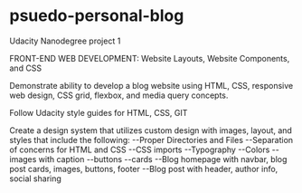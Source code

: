 # psuedo-personal-blog
Udacity Nanodegree project 1

FRONT-END WEB
DEVELOPMENT:
Website Layouts, Website
Components, and CSS

Demonstrate ability to develop a blog website using HTML, CSS, responsive web design, CSS grid, flexbox, and media query concepts.

Follow Udacity style guides for HTML, CSS, GIT

Create a design system that utilizes custom design with images, layout, and styles that include the following:
--Proper Directories and Files
--Separation of concerns for HTML and CSS
--CSS imports
--Typography 
--Colors
--images with caption
--buttons
--cards
--Blog homepage with navbar, blog post cards, images, buttons, footer
--Blog post with header, author info, social sharing

